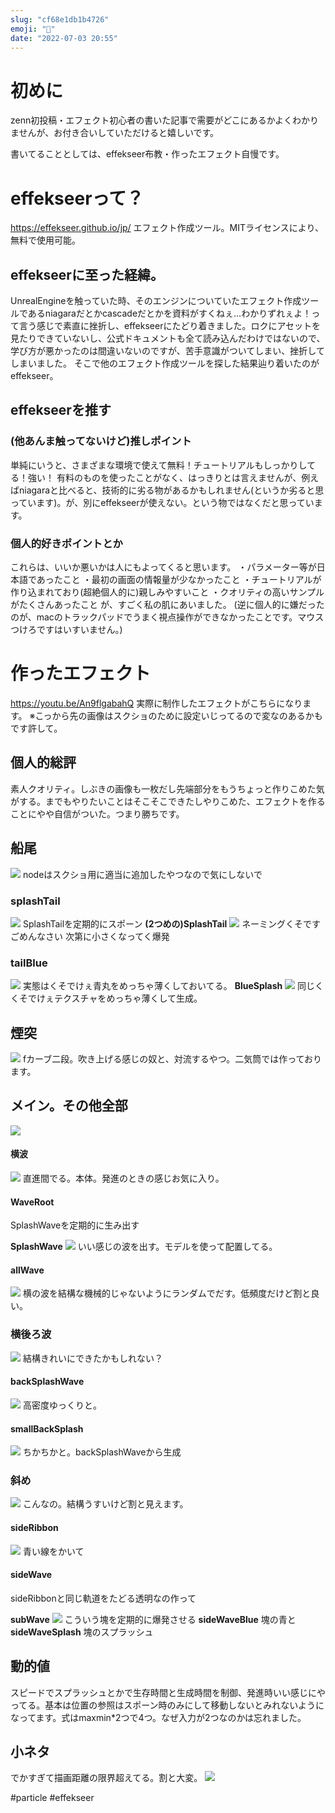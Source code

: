 ```yaml
---
slug: "cf68e1db1b4726"
emoji: "💙"
date: "2022-07-03 20:55"
---
```


# 初めに
zenn初投稿・エフェクト初心者の書いた記事で需要がどこにあるかよくわかりませんが、お付き合いしていただけると嬉しいです。

書いてることとしては、effekseer布教・作ったエフェクト自慢です。

# effekseerって？
https://effekseer.github.io/jp/
エフェクト作成ツール。MITライセンスにより、無料で使用可能。

## effekseerに至った経緯。
UnrealEngineを触っていた時、そのエンジンについていたエフェクト作成ツールであるniagaraだとかcascadeだとかを資料がすくねぇ…わかりずれぇよ！って言う感じで素直に挫折し、effekseerにたどり着きました。ロクにアセットを見たりできていないし、公式ドキュメントも全て読み込んだわけではないので、学び方が悪かったのは間違いないのですが、苦手意識がついてしまい、挫折してしまいました。
そこで他のエフェクト作成ツールを探した結果辿り着いたのがeffekseer。

## effekseerを推す
### (他あんま触ってないけど)推しポイント
単純にいうと、さまざまな環境で使えて無料！チュートリアルもしっかりしてる！強い！
有料のものを使ったことがなく、はっきりとは言えませんが、例えばniagaraと比べると、技術的に劣る物があるかもしれません(というか劣ると思っています)。が、別にeffekseerが使えない。という物ではなくだと思っています。

### 個人的好きポイントとか
これらは、いいか悪いかは人にもよってくると思います。
・パラメーター等が日本語であったこと
・最初の画面の情報量が少なかったこと
・チュートリアルが作り込まれており(超絶個人的に)親しみやすいこと
・クオリティの高いサンプルがたくさんあったこと
が、すごく私の肌にあいました。
(逆に個人的に嫌だったのが、macのトラックパッドでうまく視点操作ができなかったことです。マウスつけろですはいすいません。)


# 作ったエフェクト
https://youtu.be/An9flgabahQ
実際に制作したエフェクトがこちらになります。
※こっから先の画像はスクショのために設定いじってるので変なのあるかもです許して。

## 個人的総評
素人クオリティ。しぶきの画像も一枚だし先端部分をもうちょっと作りこめた気がする。までもやりたいことはそこそこできたしやりこめた、エフェクトを作ることにやや自信がついた。つまり勝ちです。
## 船尾
![](https://storage.googleapis.com/zenn-user-upload/946f8e712113-20220702.png)
nodeはスクショ用に適当に追加したやつなので気にしないで
### splashTail
![](https://storage.googleapis.com/zenn-user-upload/0f8ed4a18245-20220702.png)
SplashTailを定期的にスポーン
**(2つめの)SplashTail**
![](https://storage.googleapis.com/zenn-user-upload/f05a2406c57a-20220702.png)
ネーミングくそですごめんなさい
次第に小さくなってく爆発
### tailBlue
![](https://storage.googleapis.com/zenn-user-upload/0139f9fb1794-20220702.png)
実態はくそでけぇ青丸をめっちゃ薄くしておいてる。
**BlueSplash**
![](https://storage.googleapis.com/zenn-user-upload/39ec519ed4ae-20220702.png)
同じくくそでけぇテクスチャをめっちゃ薄くして生成。
## 煙突
![](https://storage.googleapis.com/zenn-user-upload/dda25f977b89-20220702.png)
fカーブ二段。吹き上げる感じの奴と、対流するやつ。二気筒では作っております。
## メイン。その他全部
![](https://storage.googleapis.com/zenn-user-upload/e32445211d24-20220702.png)
#### 横波
![](https://storage.googleapis.com/zenn-user-upload/c2fdeb91f092-20220703.gif)
直進間でる。本体。発進のときの感じお気に入り。
#### WaveRoot
SplashWaveを定期的に生み出す

**SplashWave**
![](https://storage.googleapis.com/zenn-user-upload/2cb551bdcb54-20220702.gif)
いい感じの波を出す。モデルを使って配置してる。
#### allWave
![](https://storage.googleapis.com/zenn-user-upload/0f1543e3f1e2-20220702.png)
横の波を結構な機械的じゃないようにランダムでだす。低頻度だけど割と良い。
### 横後ろ波
![](https://storage.googleapis.com/zenn-user-upload/3d40cd6a566d-20220703.gif)
結構きれいにできたかもしれない？
#### backSplashWave
![](https://storage.googleapis.com/zenn-user-upload/bf9d39e0be36-20220703.png)
高密度ゆっくりと。
#### smallBackSplash
![](https://storage.googleapis.com/zenn-user-upload/6a4643a19d38-20220703.gif)
ちかちかと。backSplashWaveから生成
### 斜め
![](https://storage.googleapis.com/zenn-user-upload/ff73b68d0e8b-20220702.gif)
こんなの。結構うすいけど割と見えます。
#### sideRibbon
![](https://storage.googleapis.com/zenn-user-upload/ffed3e081226-20220702.gif)
青い線をかいて
#### sideWave
sideRibbonと同じ軌道をたどる透明なの作って

**subWave**
![](https://storage.googleapis.com/zenn-user-upload/02379929fa22-20220702.png)
こういう塊を定期的に爆発させる
**sideWaveBlue**
塊の青と
**sideWaveSplash**
塊のスプラッシュ
## 動的値
スピードでスプラッシュとかで生存時間と生成時間を制御、発進時いい感じにやってる。基本は位置の参照はスポーン時のみにして移動しないとみれないようになってます。式はmaxmin*2つで4つ。なぜ入力が2つなのかは忘れました。
## 小ネタ
でかすぎて描画距離の限界超えてる。割と大変。
![](https://storage.googleapis.com/zenn-user-upload/19171499a0a6-20220702.png)


#particle #effekseer
